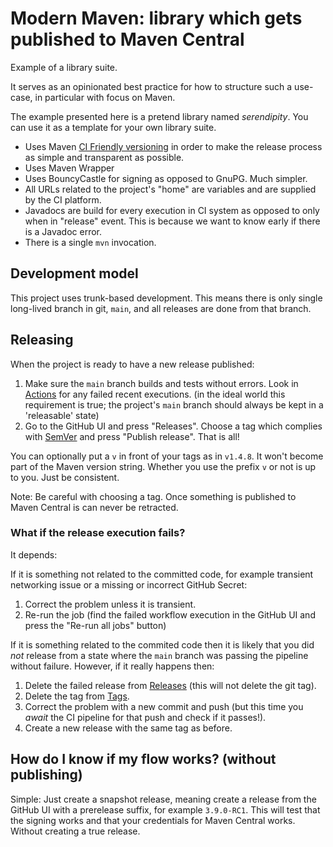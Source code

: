 # Modern Maven: library which gets published to Maven Central

Example of a library suite.

It serves as an opinionated best practice for how to structure such a use-case, 
in particular with focus on Maven.

The example presented here is a pretend library named _serendipity_.
You can use it as a template for your own library suite.

- Uses Maven [CI Friendly versioning](https://maven.apache.org/guides/mini/guide-maven-ci-friendly.html) 
in order to make the release process as simple and transparent as possible.
- Uses Maven Wrapper
- Uses BouncyCastle for signing as opposed to GnuPG. Much simpler.
- All URLs related to the project's "home" are variables and are supplied by the CI platform.
- Javadocs are build for every execution in CI system as opposed to only when in "release" event.
This is because we want to know early if there is a Javadoc error.
- There is a single `mvn` invocation.

## Development model

This project uses trunk-based development. This means there is only single long-lived branch in git, `main`, 
and all releases are done from that branch.


## Releasing

When the project is ready to have a new release published:

1. Make sure the `main` branch builds and tests without errors. Look in [Actions](/../../actions) for any failed recent executions.
(in the ideal world this requirement is true; the project's `main` branch should always be kept in a 'releasable' state)
2. Go to the GitHub UI and press "Releases". Choose a tag which complies with [SemVer](https://semver.org/)
and press "Publish release". That is all!

You can optionally put a `v` in front of your tags as in `v1.4.8`. It won't become part of the Maven version string. 
Whether you use the prefix `v` or not is up to you. Just be consistent.

Note: Be careful with choosing a tag. Once something is published to Maven Central is can never be retracted. 

### What if the release execution fails?

It depends:

If it is something not related to the committed code, for example transient networking issue or a missing or incorrect GitHub Secret:

1. Correct the problem unless it is transient.
2. Re-run the job  (find the failed workflow execution in the GitHub UI and press the "Re-run all jobs" button)

If it is something related to the commited code then it is likely that you did _not_ release from a state
where the `main` branch was passing the pipeline without failure. However, if it really happens then: 

1. Delete the failed release from [Releases](/../../releases)  (this will not delete the git tag).
2. Delete the tag from [Tags](/../../tags).
3. Correct the problem with a new commit and push (but this time you _await_ the CI pipeline for that push and check
if it passes!).
4. Create a new release with the same tag as before.


## How do I know if my flow works? (without publishing)

Simple: Just create a snapshot release, meaning create a release from the GitHub UI with a prerelease suffix,
for example `3.9.0-RC1`. This will test that the signing works and that your credentials for Maven Central works. 
Without creating a true release.
